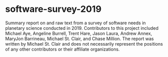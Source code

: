 # software-survey-2019

Summary report on and raw text from a survey of software needs in planetary science 
conducted in 2019. Contributors to this project included Michael Aye, Angeline Burrell, 
Trent Hare, Jason Laura, Andrew Annex, MaryJon Barrineau, Michael St. Clair, and Chase Million.
The report was written by Michael St. Clair and does not necessarily represent the positions
of any other contributors or their affiliate organizations.
